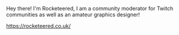 Hey there!
I'm Rocketeered, I am a community moderator for Twitch communities as well as an amateur graphics designer!

https://rocketeered.co.uk/
